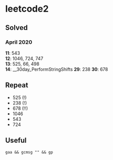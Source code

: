 # leetcode2

## Solved
### April 2020
**11**: 543  
**12**: 1046, 724, 747  
**13**: 525, 66, 498  
**14**: __30day_PerformStringShifts
**29**: 238
**30**: 678

## Repeat
* 525 (!)
* 238 (!)
* 678 (!!)
* 1046
* 543
* 724

## Useful

``` gaa && gcmsg "" && gp ```